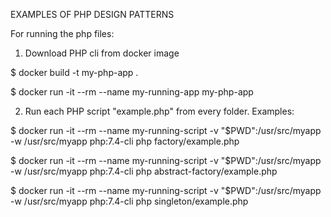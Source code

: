 EXAMPLES OF PHP DESIGN PATTERNS

For running the php files: 

1) Download PHP cli from docker image

$ docker build -t my-php-app .

$ docker run -it --rm --name my-running-app my-php-app

2) Run each PHP script "example.php" from every folder. Examples:

$ docker run -it --rm --name my-running-script -v "$PWD":/usr/src/myapp -w /usr/src/myapp php:7.4-cli php factory/example.php

$ docker run -it --rm --name my-running-script -v "$PWD":/usr/src/myapp -w /usr/src/myapp php:7.4-cli php abstract-factory/example.php

$ docker run -it --rm --name my-running-script -v "$PWD":/usr/src/myapp -w /usr/src/myapp php:7.4-cli php singleton/example.php



